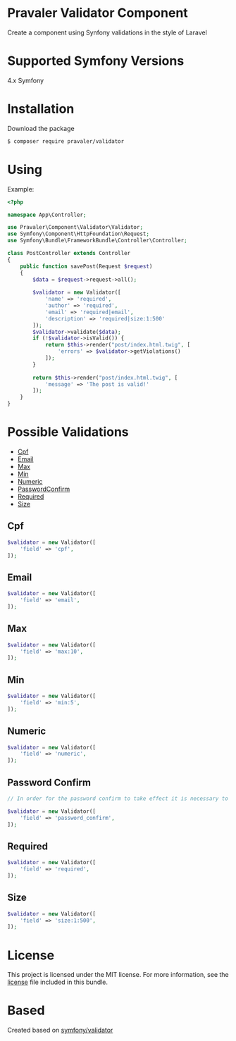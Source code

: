 Pravaler Validator Component
============================

Create a component using Synfony validations in the style of Laravel

Supported Symfony Versions
==========================

4.x Symfony

Installation
============

Download the package

```bash
$ composer require pravaler/validator
```

Using
=====

Example:

```php
<?php

namespace App\Controller;

use Pravaler\Component\Validator\Validator;
use Symfony\Component\HttpFoundation\Request;
use Symfony\Bundle\FrameworkBundle\Controller\Controller;

class PostController extends Controller
{
    public function savePost(Request $request)
    {
        $data = $request->request->all();
        
        $validator = new Validator([
            'name' => 'required',
            'author' => 'required',
            'email' => 'required|email',
            'description' => 'required|size:1:500'
        ]);
        $validator->validate($data);
        if (!$validator->isValid()) {
            return $this->render("post/index.html.twig", [
                'errors' => $validator->getViolations()
            ]);
        }
        
        return $this->render("post/index.html.twig", [
            'message' => 'The post is valid!'
        ]);
    }
}

```

Possible Validations
====================

* [Cpf](#cpf)
* [Email](#email)
* [Max](#max)
* [Min](#min)
* [Numeric](#numeric)
* [PasswordConfirm](#password-confirm)
* [Required](#required)
* [Size](#size)

## Cpf
```php
$validator = new Validator([
    'field' => 'cpf',
]);
```

## Email
```php
$validator = new Validator([
    'field' => 'email',
]);
```

## Max
```php
$validator = new Validator([
    'field' => 'max:10',
]);
```

## Min
```php
$validator = new Validator([
    'field' => 'min:5',
]);
```

## Numeric
```php
$validator = new Validator([
    'field' => 'numeric',
]);
```

## Password Confirm
```php
// In order for the password confirm to take effect it is necessary to have in the data the password field

$validator = new Validator([
    'field' => 'password_confirm',
]);
```

## Required
```php
$validator = new Validator([
    'field' => 'required',
]);
```

## Size
```php
$validator = new Validator([
    'field' => 'size:1:500',
]);
```

License
=======

This project is licensed under the MIT license. For more information, see the
[license](LICENSE) file included in this bundle.

Based
=====
Created based on [symfony/validator](https://github.com/symfony/validator)